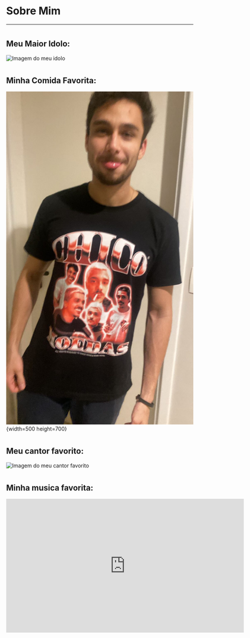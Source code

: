 # Sobre Mim
---
#
## Meu Maior Idolo:
![Imagem do meu idolo](https://portaldobitcoin.uol.com.br/wp-content/uploads/sites/6/2023/09/Chico-Moedas-pod-delas-Reproducao.jpg)
#
## Minha Comida Favorita:
![Imagem da minha comida favorita](./Imgs/arthur.jpeg){width=500 height=700}
#

## Meu cantor favorito:

![Imagem do meu cantor favorito](https://ogimg.infoglobo.com.br/in/7469919-070-ff7/FT1086A/PSY-NO-BRASIL.jpg)

#
## Minha musica favorita:

<iframe width="640" height="360" src="https://www.youtube.com/embed/HmBByDQHJAA" title="PSY - Gangnam Style (Acoustic Cover by Ra-On) 강남스타일 어쿠스틱" frameborder="0" allow="accelerometer; autoplay; clipboard-write; encrypted-media; gyroscope; picture-in-picture; web-share" allowfullscreen></iframe>

